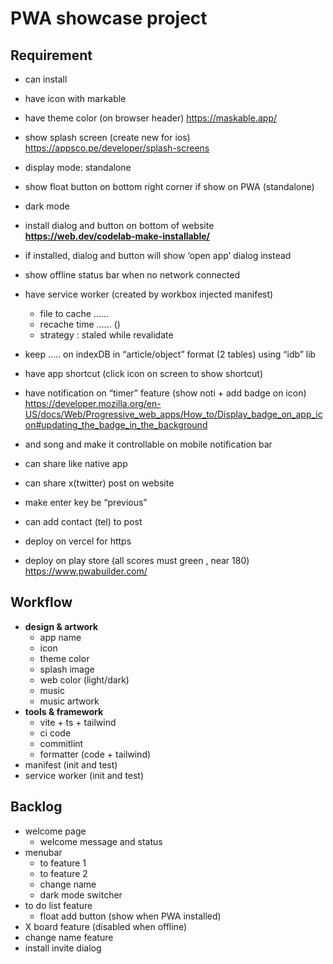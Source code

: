 # PWA showcase project

## Requirement

- can install
- have icon with markable
- have theme color (on browser header) <https://maskable.app/>
- show splash screen (create new for ios) <https://appsco.pe/developer/splash-screens>
- display mode: standalone
- show float button on bottom right corner if show on PWA (standalone)
- dark mode
- install dialog and button on bottom of website **<https://web.dev/codelab-make-installable/>**
- if installed, dialog and button will show ‘open app’ dialog instead
- show offline status bar when no network connected
- have service worker (created by workbox injected manifest)
  - file to cache ……
  - recache time …… ()
  - strategy : staled while revalidate
- keep ….. on indexDB in “article/object” format (2 tables) using “idb” lib
- have app shortcut (click icon on screen to show shortcut)
- have notification on “timer” feature (show noti + add badge on icon) <https://developer.mozilla.org/en-US/docs/Web/Progressive_web_apps/How_to/Display_badge_on_app_icon#updating_the_badge_in_the_background>
- and song and make it controllable on mobile notification bar
- can share like native app
- can share x(twitter) post on website
- make enter key be “previous”
- can add contact (tel) to post

- deploy on vercel for https
- deploy on play store (all scores must green , near 180) <https://www.pwabuilder.com/>

## Workflow

- **design & artwork**
  - app name
  - icon
  - theme color
  - splash image
  - web color (light/dark)
  - music
  - music artwork
- **tools & framework**
  - vite + ts + tailwind
  - ci code
  - commitlint
  - formatter (code + tailwind)
- manifest (init and test)
- service worker (init and test)

## Backlog

- welcome page
  - welcome message and status
- menubar
  - to feature 1
  - to feature 2
  - change name
  - dark mode switcher
- to do list feature
  - float add button (show when PWA installed)
- X board feature (disabled when offline)
- change name feature
- install invite dialog
